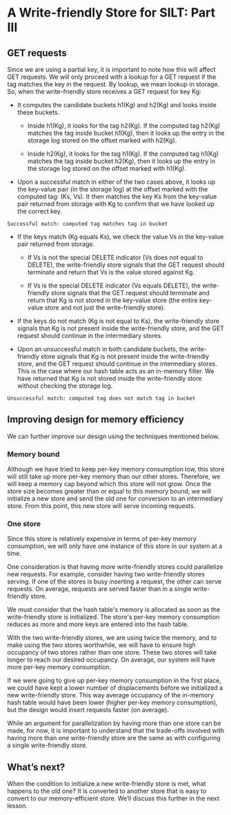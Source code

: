 # A Write-friendly Store for SILT: Part III
## GET requests
Since we are using a partial key, it is important to note how this will affect GET requests. We will only proceed with a lookup for a GET request if the tag matches the key in the request. By lookup, we mean lookup in storage. So, when the write-friendly store receives a GET request for key Kg:

- It computes the candidate buckets h1(Kg) and h2(Kg) and looks inside these buckets.

  - Inside h1(Kg), it looks for the tag h2(Kg). If the computed tag h2(Kg) matches the tag inside bucket h1(Kg), then it looks up the entry in the storage log stored on the offset marked with h2(Kg).

  - Inside h2(Kg), it looks for the tag h1(Kg). If the computed tag h1(Kg) matches the tag inside bucket h2(Kg), then it looks up the entry in the storage log stored on the offset marked with h1(Kg).

- Upon a successful match in either of the two cases above, it looks up the key-value pair (in the storage log) at the offset marked with the computed tag: (Ks, Vs). It then matches the key Ks from the key-value pair returned from storage with Kg to confirm that we have looked up the correct key.

```
Successful match: computed tag matches tag in bucket
```

  - If the keys match (Kg equals Ks), we check the value Vs in the key-value pair returned from storage.

    - If Vs is not the special DELETE indicator (Vs does not equal to DELETE), the write-friendly store signals that the GET request should terminate and return that Vs is the value stored against Kg.

    - If Vs is the special DELETE indicator (Vs equals DELETE), the write-friendly store signals that the GET request should terminate and return that Kg is not stored in the key-value store (the entire key-value store and not just the write-friendly store).

  - If the keys do not match (Kg is not equal to Ks), the write-friendly store signals that Kg is not present inside the write-friendly store, and the GET request should continue in the intermediary stores.

- Upon an unsuccessful match in both candidate buckets, the write-friendly store signals that Kg is not present inside the write-friendly store, and the GET request should continue in the intermediary stores. This is the case where our hash table acts as an in-memory filter. We have returned that Kg is not stored inside the write-friendly store without checking the storage log.

```
Unsuccessful match: computed tag does not match tag in bucket
```

## Improving design for memory efficiency
We can further improve our design using the techniques mentioned below.



### Memory bound
Although we have tried to keep per-key memory consumption low, this store will still take up more per-key memory than our other stores. Therefore, we will keep a memory cap beyond which this store will not grow. Once the store size becomes greater than or equal to this memory bound, we will initialize a new store and send the old one for conversion to an intermediary store. From this point, this new store will serve incoming requests.

### One store
Since this store is relatively expensive in terms of per-key memory consumption, we will only have one instance of this store in our system at a time.

One consideration is that having more write-friendly stores could parallelize new requests. For example, consider having two write-friendly stores serving. If one of the stores is busy inserting a request, the other can serve requests. On average, requests are served faster than in a single write-friendly store.

We must consider that the hash table's memory is allocated as soon as the write-friendly store is initialized. The store's per-key memory consumption reduces as more and more keys are entered into the hash table.

With the two write-friendly stores, we are using twice the memory, and to make using the two stores worthwhile, we will have to ensure high occupancy of two stores rather than one store. These two stores will take longer to reach our desired occupancy. On average, our system will have more per-key memory consumption.

If we were going to give up per-key memory consumption in the first place, we could have kept a lower number of displacements before we initialized a new write-friendly store. This way average occupancy of the in-memory hash table would have been lower (higher per-key memory consumption), but the design would insert requests faster (on average).

While an argument for parallelization by having more than one store can be made, for now, it is important to understand that the trade-offs involved with having more than one write-friendly store are the same as with configuring a single write-friendly store.

## What’s next?
When the condition to initialize a new write-friendly store is met, what happens to the old one? It is converted to another store that is easy to convert to our memory-efficient store. We’ll discuss this further in the next lesson.
